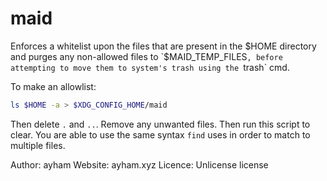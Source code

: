 # maid

Enforces a whitelist upon the files that are present in the $HOME directory
and purges any non-allowed files to `$MAID_TEMP_FILES`, before attempting to
move them to system's trash using the `trash` cmd.

To make an allowlist:
```bash
ls $HOME -a > $XDG_CONFIG_HOME/maid
```
Then delete `.` and `..`. Remove any unwanted files.
Then run this script to clear.
You are able to use the same syntax `find` uses in order to match to multiple
files.

Author: ayham
Website: ayham.xyz
Licence: Unlicense license

